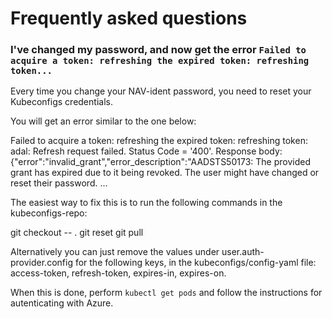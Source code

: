 # Frequently asked questions

### I've changed my password, and now get the error `Failed to acquire a token: refreshing the expired token: refreshing token...`

Every time you change your NAV-ident password, you need to reset your Kubeconfigs credentials.

You will get an error similar to the one below:

Failed to acquire a token: refreshing the expired token: refreshing token: adal: Refresh request failed. Status Code = '400'. Response body: {"error":"invalid_grant","error_description":"AADSTS50173: The provided grant has expired due to it being revoked. The user might have changed or reset their password. ...

The easiest way to fix this is to run the following commands in the kubeconfigs-repo:

git checkout -- .
git reset
git pull

Alternatively you can just remove the values under user.auth-provider.config for the following keys, in the kubeconfigs/config-yaml file: access-token, refresh-token, expires-in, expires-on.

When this is done, perform `kubectl get pods` and follow the instructions for autenticating with Azure.
